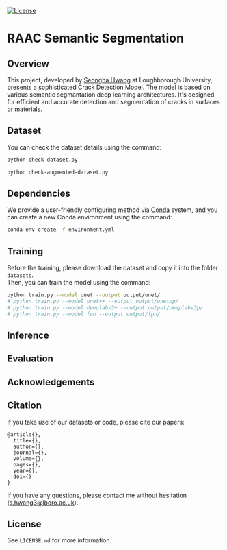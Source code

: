 [![License](https://img.shields.io/badge/license-MIT-green)](../raac-semantic-segmentation/LICENSE.md)

# RAAC Semantic Segmentation

## Overview
This project, developed by [Seongha Hwang](https://www.linkedin.com/in/seongha-hwang-a478a068/) at Loughborough University, presents a sophisticated Crack Detection Model. The model is based on various semantic segmantation deep learning architectures. It's designed for efficient and accurate detection and segmentation of cracks in surfaces or materials.

## Dataset

You can check the dataset details using the command:

```bash
python check-dataset.py
```
```bash
python check-augmented-dataset.py
```

## Dependencies
We provide a user-friendly configuring method via [Conda](https://docs.conda.io/en/latest/) system, and you can create a new Conda environment using the command:

```bash
conda env create -f environment.yml
```

## Training
Before the training, please download the dataset and copy it into the folder `datasets`.   
Then, you can train the model using the command:

```bash
python train.py --model unet --output output/unet/
# python train.py --model unet++ --output output/unetpp/
# python train.py --model deeplabv3+ --output output/deeplabv3p/
# python train.py --model fpn --output output/fpn/
```

## Inference


## Evaluation


## Acknowledgements


## Citation
If you take use of our datasets or code, please cite our papers:

```
@article{},
  title={},
  author={},
  journal={},
  volume={},
  pages={},
  year={},
  doi={}
}
```

If you have any questions, please contact me without hesitation (s.hwang3@lboro.ac.uk).

## License
See `LICENSE.md` for more information.


